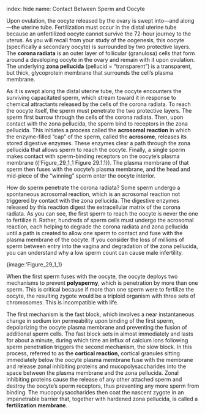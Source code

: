index: hide
name: Contact Between Sperm and Oocyte

Upon ovulation, the oocyte released by the ovary is swept into—and along—the uterine tube. Fertilization must occur in the distal uterine tube because an unfertilized oocyte cannot survive the 72-hour journey to the uterus. As you will recall from your study of the oogenesis, this oocyte (specifically a secondary oocyte) is surrounded by two protective layers. The  **corona radiata** is an outer layer of follicular (granulosa) cells that form around a developing oocyte in the ovary and remain with it upon ovulation. The underlying  **zona pellucida** (pellucid = “transparent”) is a transparent, but thick, glycoprotein membrane that surrounds the cell’s plasma membrane.

As it is swept along the distal uterine tube, the oocyte encounters the surviving capacitated sperm, which stream toward it in response to chemical attractants released by the cells of the corona radiata. To reach the oocyte itself, the sperm must penetrate the two protective layers. The sperm first burrow through the cells of the corona radiata. Then, upon contact with the zona pellucida, the sperm bind to receptors in the zona pellucida. This initiates a process called the  **acrosomal reaction** in which the enzyme-filled “cap” of the sperm, called the  **acrosome**, releases its stored digestive enzymes. These enzymes clear a path through the zona pellucida that allows sperm to reach the oocyte. Finally, a single sperm makes contact with sperm-binding receptors on the oocyte’s plasma membrane ({'Figure_29_1_1 Figure 29.1.1}). The plasma membrane of that sperm then fuses with the oocyte’s plasma membrane, and the head and mid-piece of the “winning” sperm enter the oocyte interior.

How do sperm penetrate the corona radiata? Some sperm undergo a spontaneous acrosomal reaction, which is an acrosomal reaction not triggered by contact with the zona pellucida. The digestive enzymes released by this reaction digest the extracellular matrix of the corona radiata. As you can see, the first sperm to reach the oocyte is never the one to fertilize it. Rather, hundreds of sperm cells must undergo the acrosomal reaction, each helping to degrade the corona radiata and zona pellucida until a path is created to allow one sperm to contact and fuse with the plasma membrane of the oocyte. If you consider the loss of millions of sperm between entry into the vagina and degradation of the zona pellucida, you can understand why a low sperm count can cause male infertility.


{image:'Figure_29_1_1}
        

When the first sperm fuses with the oocyte, the oocyte deploys two mechanisms to prevent  **polyspermy**, which is penetration by more than one sperm. This is critical because if more than one sperm were to fertilize the oocyte, the resulting zygote would be a triploid organism with three sets of chromosomes. This is incompatible with life.

The first mechanism is the fast block, which involves a near instantaneous change in sodium ion permeability upon binding of the first sperm, depolarizing the oocyte plasma membrane and preventing the fusion of additional sperm cells. The fast block sets in almost immediately and lasts for about a minute, during which time an influx of calcium ions following sperm penetration triggers the second mechanism, the slow block. In this process, referred to as the  **cortical reaction**, cortical granules sitting immediately below the oocyte plasma membrane fuse with the membrane and release zonal inhibiting proteins and mucopolysaccharides into the space between the plasma membrane and the zona pellucida. Zonal inhibiting proteins cause the release of any other attached sperm and destroy the oocyte’s sperm receptors, thus preventing any more sperm from binding. The mucopolysaccharides then coat the nascent zygote in an impenetrable barrier that, together with hardened zona pellucida, is called a  **fertilization membrane**.
